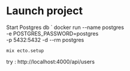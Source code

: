 # Launch project

Start Postgres db
`
docker run --name postgres \
-e POSTGRES_PASSWORD=postgres \
-p 5432:5432 -d --rm postgres

`
mix ecto.setup
`


try : http://localhost:4000/api/users
